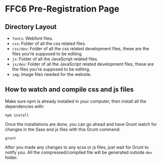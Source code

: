 FFC6 Pre-Registration Page
==================================

## Directory Layout

- `fonts`: Webfont files.
- `css`: Folder of all the css related files.
- `css/dev`: Folder of all the css related development files, these are the files you're supposed to be editing.
- `js`: Folder of all the JavaScript related files.
- `js/dev`: Folder of all the JavaScript related development files, these are the files you're supposed to be editing.
- `img`: Image files needed for the website.

## How to watch and compile css and js files

Make sure npm is already installed in your computer, then install all the dependencies with:
    
    npm install

Once the installations are done, you can go ahead and have Grunt watch for changes in the Sass and js files with this Grunt command:

    grunt

After you made any changes to any scss or js files, just wait for Grunt to notify you. All the compressed/compiled file will be generated outside `dev` folder.